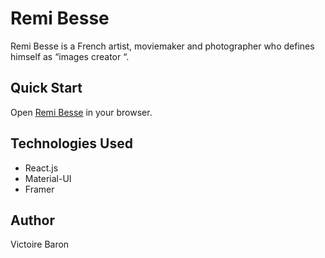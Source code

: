 # Remi Besse

Remi Besse is a French artist, moviemaker and photographer who defines himself as “images creator “.

## Quick Start

Open [Remi Besse](http://remibesse.com) in your browser.

## Technologies Used
* React.js
* Material-UI
* Framer

## Author
Victoire Baron

